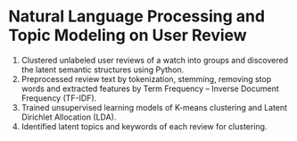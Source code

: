 # Natural Language Processing and Topic Modeling on User Review

1. Clustered unlabeled user reviews of a watch into groups and discovered the latent semantic structures using Python.
2. Preprocessed review text by tokenization, stemming, removing stop words and extracted features by Term Frequency – Inverse Document Frequency (TF-IDF).
3. Trained unsupervised learning models of K-means clustering and Latent Dirichlet Allocation (LDA).
4. Identified latent topics and keywords of each review for clustering.
